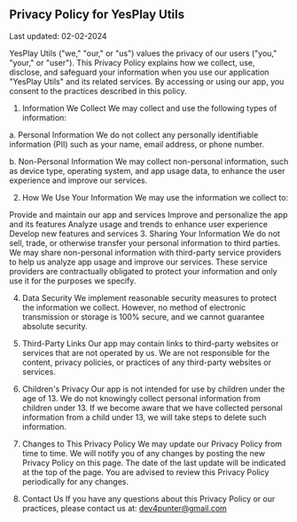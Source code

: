 ## Privacy Policy for YesPlay Utils

Last updated: 02-02-2024

YesPlay Utils ("we," "our," or "us") values the privacy of our users ("you," "your," or "user"). This Privacy Policy explains how we collect, use, disclose, and safeguard your information when you use our application "YesPlay Utils" and its related services. By accessing or using our app, you consent to the practices described in this policy.

1. Information We Collect
We may collect and use the following types of information:

a. Personal Information
We do not collect any personally identifiable information (PII) such as your name, email address, or phone number.

b. Non-Personal Information
We may collect non-personal information, such as device type, operating system, and app usage data, to enhance the user experience and improve our services.

2. How We Use Your Information
We may use the information we collect to:

Provide and maintain our app and services
Improve and personalize the app and its features
Analyze usage and trends to enhance user experience
Develop new features and services
3. Sharing Your Information
We do not sell, trade, or otherwise transfer your personal information to third parties. We may share non-personal information with third-party service providers to help us analyze app usage and improve our services. These service providers are contractually obligated to protect your information and only use it for the purposes we specify.

4. Data Security
We implement reasonable security measures to protect the information we collect. However, no method of electronic transmission or storage is 100% secure, and we cannot guarantee absolute security.

5. Third-Party Links
Our app may contain links to third-party websites or services that are not operated by us. We are not responsible for the content, privacy policies, or practices of any third-party websites or services.

6. Children's Privacy
Our app is not intended for use by children under the age of 13. We do not knowingly collect personal information from children under 13. If we become aware that we have collected personal information from a child under 13, we will take steps to delete such information.

7. Changes to This Privacy Policy
We may update our Privacy Policy from time to time. We will notify you of any changes by posting the new Privacy Policy on this page. The date of the last update will be indicated at the top of the page. You are advised to review this Privacy Policy periodically for any changes.

8. Contact Us
If you have any questions about this Privacy Policy or our practices, please contact us at: dev4punter@gmail.com
